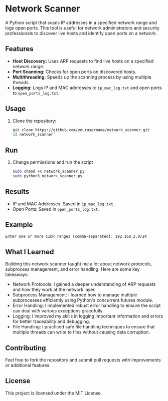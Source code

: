 # Network Scanner

A Python script that scans IP addresses in a specified network range and logs open ports. This tool is useful for network administrators and security professionals to discover live hosts and identify open ports on a network.

## Features

- **Host Discovery:** Uses ARP requests to find live hosts on a specified network range.
- **Port Scanning:** Checks for open ports on discovered hosts.
- **Multithreading:** Speeds up the scanning process by using multiple threads.
- **Logging:** Logs IP and MAC addresses to `ip_mac_log.txt` and open ports to `open_ports_log.txt`.

## Usage

1. Clone the repository:
   ```sh
   git clone https://github.com/yourusername/network_scanner.git
   cd network_scanner
   ```

## Run 

1. Change permissions and run the script
   ```sh
   sudo chmod +x network_scanner.py
   sudo python3 network_scanner.py 
   ```

## Results

- IP and MAC Addresses: Saved in `ip_mac_log.txt.`
- Open Ports: Saved in `open_ports_log.txt.`

## Example

```sh
Enter one or more CIDR ranges (comma-separated): 192.168.2.0/24
```

## What I Learned

Building this network scanner taught me a lot about network protocols, subprocess management, and error handling. Here are some key takeaways:

- Network Protocols: I gained a deeper understanding of ARP requests and how they work at the network layer.
- Subprocess Management: I learned how to manage multiple subprocesses efficiently using Python's concurrent.futures module.
- Error Handling: I implemented robust error handling to ensure the script can deal with various exceptions gracefully.
- Logging: I improved my skills in logging important information and errors for better traceability and debugging.
- File Handling: I practiced safe file handling techniques to ensure that multiple threads can write to files without causing data corruption.

## Contributing

Feel free to fork the repository and submit pull requests with improvements or additional features.

## License

This project is licensed under the MIT License.
